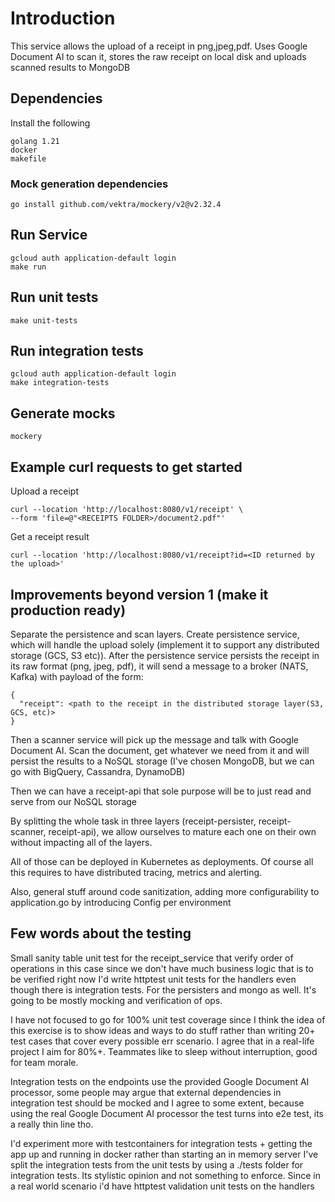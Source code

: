 # Introduction

This service allows the upload of a receipt in png,jpeg,pdf.
Uses Google Document AI to scan it, stores the raw receipt on local disk and uploads scanned results to MongoDB

## Dependencies

Install the following

```
golang 1.21
docker
makefile  
```
### Mock generation dependencies
```
go install github.com/vektra/mockery/v2@v2.32.4
```

## Run Service

```shell
gcloud auth application-default login
make run
```

## Run unit tests

```
make unit-tests
```

## Run integration tests

```
gcloud auth application-default login
make integration-tests
```

## Generate mocks 
```
mockery 
```

## Example curl requests to get started

Upload a receipt
```
curl --location 'http://localhost:8080/v1/receipt' \
--form 'file=@"<RECEIPTS FOLDER>/document2.pdf"'
```

Get a receipt result
```
curl --location 'http://localhost:8080/v1/receipt?id=<ID returned by the upload>'
```


## Improvements beyond version 1 (make it production ready)

Separate the persistence and scan layers.
Create persistence service, which will handle the upload solely (implement it to support any distributed storage (GCS, S3 etc)).
After the persistence service persists the receipt in its raw format (png, jpeg, pdf), it will send a message to a broker (NATS, Kafka) 
with payload of the form:
```
{
  "receipt": <path to the receipt in the distributed storage layer(S3, GCS, etc)> 
}
```
Then a scanner service will pick up the message and talk with Google Document AI. Scan the document, get whatever we need
from it and will persist the results to a NoSQL storage (I've chosen MongoDB, but we can go with BigQuery, Cassandra, DynamoDB)

Then we can have a receipt-api that sole purpose will be to just read and serve from our NoSQL storage

By splitting the whole task in three layers (receipt-persister, receipt-scanner, receipt-api), 
we allow ourselves to mature each one on their own without impacting all of the layers.

All of those can be deployed in Kubernetes as deployments. 
Of course all this requires to have distributed tracing, metrics and alerting. 

Also, general stuff around code sanitization, adding more configurability to application.go by introducing Config per environment

## Few words about the testing

Small sanity table unit test for the receipt_service that verify order of operations in this case since we don't have much business logic that is to be verified right now
I'd write httptest unit tests for the handlers even though there is integration tests. For the persisters and mongo as well. It's going to be mostly mocking and verification of ops.

I have not focused to go for 100% unit test coverage since I think the idea of this exercise is to show ideas and ways to do stuff rather than writing 20+ test cases that cover every possible err scenario.
I agree that in a real-life project I aim for 80%+. Teammates like to sleep without interruption, good for team morale.

Integration tests on the endpoints use the provided Google Document AI processor, some people may argue that external dependencies in integration test should be mocked
and I agree to some extent, because using the real Google Document AI processor the test turns into e2e test, its a really thin line tho.

I'd experiment more with testcontainers for integration tests + getting the app up and running in docker rather than starting an in memory server
I've split the integration tests from the unit tests by using a ./tests folder for integration tests. Its stylistic opinion and not something to enforce. Since in a 
real world scenario i'd have httptest validation unit tests on the handlers